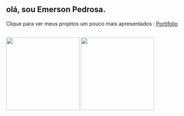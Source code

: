 ## olá, sou Emerson Pedrosa. ##
Clique para ver meus projetos um pouco mais apresentados : <a href="emerson-p.github.io/Portifolio/">Portifolio</a> 
##
<div>
  <img height = "200en"  src = "https://github-readme-stats.vercel.app/api?username=Emerson-P&theme=midnight-purple&icons=true&rank_icon=github"/>
  <img height = "200en"  src = "https://github-readme-stats.vercel.app/api/top-langs/?username=Emerson-P&layout=donut&theme=midnight-purple&icons=true&rank_icon=github"/>
</div>
